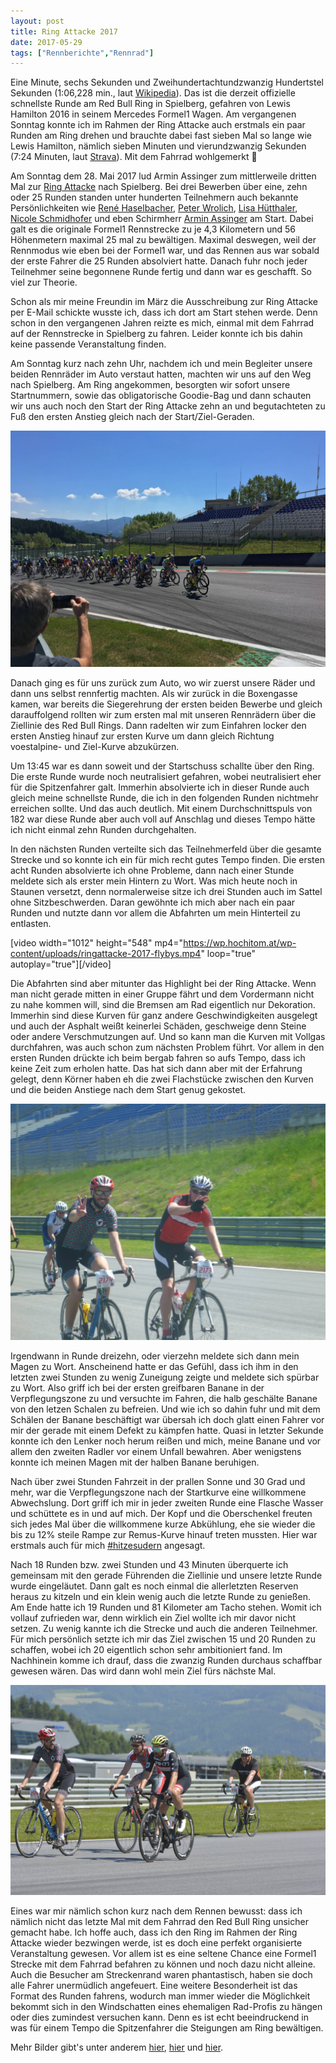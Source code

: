 ```yaml
---
layout: post
title: Ring Attacke 2017
date: 2017-05-29
tags: ["Rennberichte","Rennrad"]
---
```


Eine Minute, sechs Sekunden und Zweihundertachtundzwanzig Hundertstel Sekunden (1:06,228 min., laut [Wikipedia](https://de.wikipedia.org/wiki/Red_Bull_Ring)). Das ist die derzeit offizielle schnellste Runde am Red Bull Ring in Spielberg, gefahren von Lewis Hamilton 2016 in seinem Mercedes Formel1 Wagen. Am vergangenen Sonntag konnte ich im Rahmen der Ring Attacke auch erstmals ein paar Runden am Ring drehen und brauchte dabei fast sieben Mal so lange wie Lewis Hamilton, nämlich sieben Minuten und vierundzwanzig Sekunden (7:24 Minuten, laut [Strava](https://www.strava.com/activities/1010292115)). Mit dem Fahrrad wohlgemerkt 🙈

<!--more-->

Am Sonntag dem 28. Mai 2017 lud Armin Assinger zum mittlerweile dritten Mal zur [Ring Attacke](http://ringattacke.com/) nach Spielberg. Bei drei Bewerben über eine, zehn oder 25 Runden standen unter hunderten Teilnehmern auch bekannte Persönlichkeiten wie [René Haselbacher](https://de.wikipedia.org/wiki/Ren%C3%A9_Haselbacher), [Peter Wrolich](https://de.wikipedia.org/wiki/Peter_Wrolich), [Lisa Hütthaler](https://de.wikipedia.org/wiki/Lisa_H%C3%BCtthaler), [Nicole Schmidhofer](https://de.wikipedia.org/wiki/Nicole_Schmidhofer) und eben Schirmherr [Armin Assinger](https://de.wikipedia.org/wiki/Armin_Assinger) am Start. Dabei galt es die originale Formel1 Rennstrecke zu je 4,3 Kilometern und 56 Höhenmetern maximal 25 mal zu bewältigen. Maximal deswegen, weil der Rennmodus wie eben bei der Formel1 war, und das Rennen aus war sobald der erste Fahrer die 25 Runden absolviert hatte. Danach fuhr noch jeder Teilnehmer seine begonnene Runde fertig und dann war es geschafft. So viel zur Theorie.

Schon als mir meine Freundin im März die Ausschreibung zur Ring Attacke per E-Mail schickte wusste ich, dass ich dort am Start stehen werde. Denn schon in den vergangenen Jahren reizte es mich, einmal mit dem Fahrrad auf der Rennstrecke in Spielberg zu fahren. Leider konnte ich bis dahin keine passende Veranstaltung finden.

Am Sonntag kurz nach zehn Uhr, nachdem ich und mein Begleiter unsere beiden Rennräder im Auto verstaut hatten, machten wir uns auf den Weg nach Spielberg. Am Ring angekommen, besorgten wir sofort unsere Startnummern, sowie das obligatorische Goodie-Bag und dann schauten wir uns auch noch den Start der Ring Attacke zehn an und begutachteten zu Fuß den ersten Anstieg gleich nach der Start/Ziel-Geraden.

![Der Start der Ring Attacke 10](assets/IMG_1390.jpg "Der Start der Ring Attacke 10")

Danach ging es für uns zurück zum Auto, wo wir zuerst unsere Räder und dann uns selbst rennfertig machten. Als wir zurück in die Boxengasse kamen, war bereits die Siegerehrung der ersten beiden Bewerbe und gleich darauffolgend rollten wir zum ersten mal mit unseren Rennrädern über die Ziellinie des Red Bull Rings. Dann radelten wir zum Einfahren locker den ersten Anstieg hinauf zur ersten Kurve um dann gleich Richtung voestalpine- und Ziel-Kurve abzukürzen.

Um 13:45 war es dann soweit und der Startschuss schallte über den Ring. Die erste Runde wurde noch neutralisiert gefahren, wobei neutralisiert eher für die Spitzenfahrer galt. Immerhin absolvierte ich in dieser Runde auch gleich meine schnellste Runde, die ich in den folgenden Runden nichtmehr erreichen sollte. Und das auch deutlich. Mit einem Durchschnittspuls von 182 war diese Runde aber auch voll auf Anschlag und dieses Tempo hätte ich nicht einmal zehn Runden durchgehalten.

In den nächsten Runden verteilte sich das Teilnehmerfeld über die gesamte Strecke und so konnte ich ein für mich recht gutes Tempo finden. Die ersten acht Runden absolvierte ich ohne Probleme, dann nach einer Stunde meldete sich als erster mein Hintern zu Wort. Was mich heute noch in Staunen versetzt, denn normalerweise sitze ich drei Stunden auch im Sattel ohne Sitzbeschwerden. Daran gewöhnte ich mich aber nach ein paar Runden und nutzte dann vor allem die Abfahrten um mein Hinterteil zu entlasten.

[video width="1012" height="548" mp4="https://wp.hochitom.at/wp-content/uploads/ringattacke-2017-flybys.mp4" loop="true" autoplay="true"][/video]

Die Abfahrten sind aber mitunter das Highlight bei der Ring Attacke. Wenn man nicht gerade mitten in einer Gruppe fährt und dem Vordermann nicht zu nahe kommen will, sind die Bremsen am Rad eigentlich nur Dekoration. Immerhin sind diese Kurven für ganz andere Geschwindigkeiten ausgelegt und auch der Asphalt weißt keinerlei Schäden, geschweige denn Steine oder andere Verschmutzungen auf. Und so kann man die Kurven mit Vollgas durchfahren, was auch schon zum nächsten Problem führt. Vor allem in den ersten Runden drückte ich beim bergab fahren so aufs Tempo, dass ich keine Zeit zum erholen hatte. Das hat sich dann aber mit der Erfahrung gelegt, denn Körner haben eh die zwei Flachstücke zwischen den Kurven und die beiden Anstiege nach dem Start genug gekostet.

![](assets/P1050178.jpg)

Irgendwann in Runde dreizehn, oder vierzehn meldete sich dann mein Magen zu Wort. Anscheinend hatte er das Gefühl, dass ich ihm in den letzten zwei Stunden zu wenig Zuneigung zeigte und meldete sich spürbar zu Wort. Also griff ich bei der ersten greifbaren Banane in der Verpflegungszone zu und versuchte im Fahren, die halb geschälte Banane von den letzen Schalen zu befreien. Und wie ich so dahin fuhr und mit dem Schälen der Banane beschäftigt war übersah ich doch glatt einen Fahrer vor mir der gerade mit einem Defekt zu kämpfen hatte. Quasi in letzter Sekunde konnte ich den Lenker noch herum reißen und mich, meine Banane und vor allem den zweiten Radler vor einem Unfall bewahren. Aber wenigstens konnte ich meinen Magen mit der halben Banane beruhigen.

Nach über zwei Stunden Fahrzeit in der prallen Sonne und 30 Grad und mehr, war die Verpflegungszone nach der Startkurve eine willkommene Abwechslung. Dort griff ich mir in jeder zweiten Runde eine Flasche Wasser und schüttete es in und auf mich. Der Kopf und die Oberschenkel freuten sich jedes Mal über die willkommene kurze Abkühlung, ehe sie wieder die bis zu 12% steile Rampe zur Remus-Kurve hinauf treten mussten. Hier war erstmals auch für mich [#hitzesudern](https://twitter.com/search?q=%23hitzesudern&src=tyah) angesagt.

Nach 18 Runden bzw. zwei Stunden und 43 Minuten überquerte ich gemeinsam mit den gerade Führenden die Ziellinie und unsere letzte Runde wurde eingeläutet. Dann galt es noch einmal die allerletzten Reserven heraus zu kitzeln und ein klein wenig auch die letzte Runde zu genießen. Am Ende hatte ich 19 Runden und 81 Kilometer am Tacho stehen. Womit ich vollauf zufrieden war, denn wirklich ein Ziel wollte ich mir davor nicht setzen. Zu wenig kannte ich die Strecke und auch die anderen Teilnehmer. Für mich persönlich setzte ich mir das Ziel zwischen 15 und 20 Runden zu schaffen, wobei ich 20 eigentlich schon sehr ambitioniert fand. Im Nachhinein komme ich drauf, dass die zwanzig Runden durchaus schaffbar gewesen wären. Das wird dann wohl mein Ziel fürs nächste Mal.

![](assets/DSC4800_1.jpg "Heinz Feyerer - www.sportfoto-feyerer.at")

Eines war mir nämlich schon kurz nach dem Rennen bewusst: dass ich nämlich nicht das letzte Mal mit dem Fahrrad den Red Bull Ring unsicher gemacht habe. Ich hoffe auch, dass ich den Ring im Rahmen der Ring Attacke wieder bezwingen werde, ist es doch eine perfekt organisierte Veranstaltung gewesen. Vor allem ist es eine seltene Chance eine Formel1 Strecke mit dem Fahrrad befahren zu können und noch dazu nicht alleine. Auch die Besucher am Streckenrand waren phantastisch, haben sie doch alle Fahrer unermüdlich angefeuert. Eine weitere Besonderheit ist das Format des Runden fahrens, wodurch man immer wieder die Möglichkeit bekommt sich in den Windschatten eines ehemaligen Rad-Profis zu hängen oder dies zumindest versuchen kann. Denn es ist echt beeindruckend in was für einem Tempo die Spitzenfahrer die Steigungen am Ring bewältigen.

Mehr Bilder gibt's unter anderem [hier](http://ringattacke.com/?page_id=15539), [hier](https://www.facebook.com/pg/kathrinsphotography/photos/?tab=album&album_id=1464203910284640) und [hier](http://www.maxfunsports.com/album/2017/ring-attacke).

<map type="strava" id="1010292115"></map>